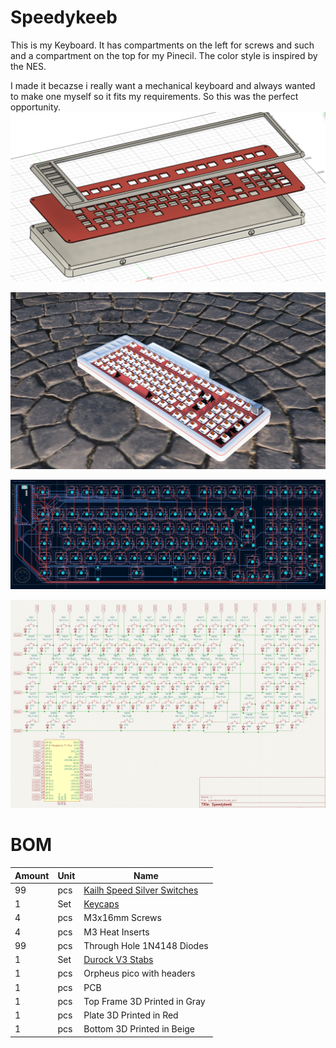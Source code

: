 # Speedykeeb

This is my Keyboard. It has compartments on the left for screws and such and a compartment on the top for my Pinecil. The color style is inspired by the NES.

I made it becazse i really want a mechanical keyboard and always wanted to make one myself so it fits my requirements. So this was the perfect opportunity. 
![](img/assembly.png)

![](img/case.png)

![](img/pcb.png)

![](img/schematic.png)

# BOM
| Amount | Unit | Name                                                         |
| ------ | ---- | ------------------------------------------------------------ |
| 99     | pcs  | [Kailh Speed Silver Switches](https://www.kailh.net/products/kailh-speed-switch-set) |
| 1      | Set  | [Keycaps](https://de.aliexpress.com/item/1005007924612616.html?spm=a2g0o.productlist.main.1.6702546bEf8on8&algo_pvid=38667654-184a-4a9d-84c0-011750d03eca&algo_exp_id=38667654-184a-4a9d-84c0-011750d03eca-9&pdp_ext_f=%7B%22order%22%3A%229%22%2C%22eval%22%3A%221%22%7D&pdp_npi=4%40dis%21USD%2141.27%2119.81%21%21%21297.52%21142.81%21%40212e520f17413429857041630e3a7c%2112000042867545632%21sea%21CM%216291529643%21ABX&curPageLogUid=pZki8PQQwdBy&utparam-url=scene%3Asearch%7Cquery_from%3A&gatewayAdapt=glo2deu) |
| 4      | pcs  | M3x16mm Screws                                               |
| 4      | pcs  | M3 Heat Inserts                                              |
| 99     | pcs  | Through Hole 1N4148 Diodes                                   |
| 1      | Set  | [Durock V3 Stabs](https:77kineticlabs.com/misc/durock/v2-stabilizers) |
| 1      | pcs  | Orpheus pico with headers                                    |
| 1      | pcs  | PCB                                                          |
| 1      | pcs  | Top Frame 3D Printed in Gray                                 |
| 1      | pcs  | Plate 3D Printed in Red                                      |
| 1      | pcs  | Bottom 3D Printed in Beige                                   |







